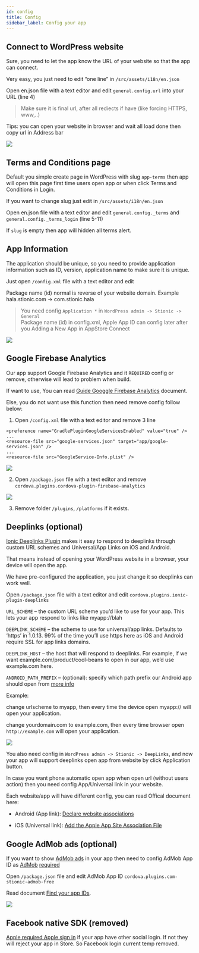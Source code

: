 ```yaml
---
id: config
title: Config
sidebar_label: Config your app
---
```


## Connect to WordPress website

Sure, you need to let the app know the URL of your website so that the app can connect.

Very easy, you just need to edit “one line” in `/src/assets/i18n/en.json`

Open en.json file with a text editor and edit `general.config.url` into your URL (line 4)

> Make sure it is final url, after all rediects if have (like forcing HTTPS, www,..)

Tips: you can open your website in browser and wait all load done then copy url in Address bar

![](/halanews-document/docs/assets/config-website-url.png)

## Terms and Conditions page

Default you simple create page in WordPress with slug `app-terms` then app will open this page first time users open app or when click Terms and Conditions in Login.

If you want to change slug just edit in `/src/assets/i18n/en.json`

Open en.json file with a text editor and edit `general.config._terms` and `general.config._terms_login` (line 5-11)

If `slug` is empty then app will hidden all terms alert.

## App Information

The application should be unique, so you need to provide application information such as ID, version, application name to make sure it is unique.

Just open `/config.xml` file with a text editor and edit

Package name (id) normal is reverse of your website domain. Example hala.stionic.com -> com.stionic.hala

> You need config `Application *` in `WordPress admin -> Stionic -> General`<br/>
Package name (id) in config.xml, Apple App ID can config later after you Adding a New App in AppStore Connect

![](/halanews-document/docs/assets/config-application-information.png)

## Google Firebase Analytics

Our app support Google Firebase Analytics and it `REQUIRED` config or remove, otherwise will lead to problem when build.

If want to use, You can read [Guide Googgle Firebase Analytics](guides-google-analytics.md) document.

Else, you do not want use this function then need remove config follow below:

1. Open `/config.xml` file with a text editor and remove 3 line

```
<preference name="GradlePluginGoogleServicesEnabled" value="true" />
...
<resource-file src="google-services.json" target="app/google-services.json" />
...
<resource-file src="GoogleService-Info.plist" />
```

![](/halanews-document/docs/assets/config-remove-google-analytics.png)

2. Open `/package.json` file with a text editor and remove `cordova.plugins.cordova-plugin-firebase-analytics`

![](/halanews-document/docs/assets/config-remove-google-analytics-package.png)

3. Remove folder `/plugins`, `/platforms` if it exists.

## Deeplinks (optional)

<a href="https://github.com/ionic-team/ionic-plugin-deeplinks" target="_blank">Ionic Deeplinks Plugin</a> makes it easy to respond to deeplinks through custom URL schemes and Universal/App Links on iOS and Android.

That means instead of opening your WordPress website in a browser, your device will open the app.

We have pre-configured the application, you just change it so deeplinks can work well.

Open `/package.json` file with a text editor and edit `cordova.plugins.ionic-plugin-deeplinks`

`URL_SCHEME` – the custom URL scheme you’d like to use for your app. This lets your app respond to links like myapp://blah

`DEEPLINK_SCHEME` – the scheme to use for universal/app links. Defaults to ‘https’ in 1.0.13. 99% of the time you’ll use https here as iOS and Android require SSL for app links domains.

`DEEPLINK_HOST` – the host that will respond to deeplinks. For example, if we want example.com/product/cool-beans to open in our app, we’d use example.com here.

`ANDROID_PATH_PREFIX` – (optional): specify which path prefix our Android app should open from <a href="https://developer.android.com/guide/topics/manifest/data-element.html" target="_blank">more info</a>

Example:

change urlscheme to myapp, then every time the device open myapp:// will open your application.

change yourdomain.com to example.com, then every time browser open `http://example.com` will open your application.

![](/halanews-document/docs/assets/config-deeplinks.png)

You also need config in `WordPress admin -> Stionic -> DeepLinks`, and now your app will support deeplinks open app from website by click Application button.

In case you want phone automatic open app when open url (without users action) then you need config App/Universal link in your website.

Each website/app will have different config, you can read Offical document here:

- Android (App link): <a href="https://developer.android.com/training/app-links/verify-site-associations#web-assoc" target="_blank">Declare website associations</a>

- iOS (Universal link): <a href="https://developer.apple.com/documentation/safariservices/supporting_associated_domains_in_your_app#3001215" target="_blank">Add the Apple App Site Association File</a>

## Google AdMob ads (optional)

If you want to show [AdMob ads](guides-admob-ads.md) in your app then need to config AdMob App ID as <a href="https://developers.google.com/admob/ios/quick-start#update_your_infoplist" target="_blank">AdMob</a> <a href="https://developers.google.com/admob/android/quick-start#update_your_androidmanifestxml" target="_blank">required</a>

Open `/package.json` file and edit AdMob App ID `cordova.plugins.com-stionic-admob-free`

Read document <a href="https://support.google.com/admob/answer/7356431?hl=en" target="_blank">Find your app IDs</a>.

![](/halanews-document/docs/assets/config-admob-app-id.png)

## Facebook native SDK (removed)

<a href="https://developer.apple.com/app-store/review/guidelines/#sign-in-with-apple" target="_blank">Apple required Apple sign in</a> if your app have other social login. If not they will reject your app in Store. So Facebook login current temp removed.

<!-- 
> You need config it if want to use/customize Facebook native SDK in application (like Social login, App events,..)

Open `/package.json` file and edit `cordova.plugins.cordova-plugin-facebook4`

![](/halanews-document/docs/assets/config-facebook-native-sdk.png) -->